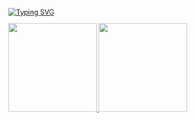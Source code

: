 [![Typing SVG](https://readme-typing-svg.demolab.com?font=Fira+Code&pause=1000&color=F7F7F7&width=435&lines=Hello+World!;%22Sr.+J%C3%A1+reiniciou+o+seu+computador%3F%22;%22Na+minha+m%C3%A1quina+funciona%22;Sem+caf%C3%A9++%3D%3D+sem+c%C3%B3digo)](https://git.io/typing-svg)


<div>
  <a href="https://github.com/Ruanrls">
  <img height="180em" src="https://github-readme-stats.vercel.app/api/top-langs/?username=Ruanrls&layout=compact&langs_count=7&theme=dracula"/>
  <img height="180em" src="https://github-readme-stats.vercel.app/api?username=Ruanrls&show_icons=true&theme=dracula&include_all_commits=true&count_private=true"/>
</div>
